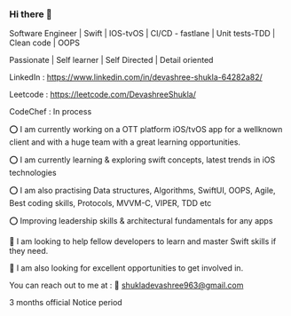 ### Hi there 👋

Software Engineer | Swift | IOS-tvOS | CI/CD - fastlane | Unit tests-TDD | Clean code | OOPS

Passionate | Self learner | Self Directed | Detail oriented 


LinkedIn : https://www.linkedin.com/in/devashree-shukla-64282a82/

Leetcode : https://leetcode.com/DevashreeShukla/

CodeChef : In process


⭕️ I am currently working on a OTT platform iOS/tvOS app for a wellknown client and with a huge team with a great learning opportunities.

⭕️ I am currently learning & exploring swift concepts, latest trends in iOS technologies

⭕️ I am also practising Data structures, Algorithms, SwiftUI, OOPS, Agile, Best coding skills, Protocols, MVVM-C, VIPER, TDD etc

⭕️ Improving leadership skills & architectural fundamentals for any apps


🔆 I am looking to help fellow developers to learn and master Swift skills if they need. 

🔆 I am also looking for excellent opportunities to get involved in.

You can reach out to me at : 📩 shukladevashree963@gmail.com

3 months official Notice period
